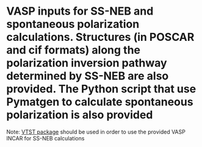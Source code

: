 # VASP inputs for SS-NEB and spontaneous polarization calculations. Structures (in POSCAR and cif formats) along the polarization inversion pathway determined by SS-NEB are also provided. The Python script that use Pymatgen to calculate spontaneous polarization is also provided

Note: [VTST package](https://theory.cm.utexas.edu/vtsttools/) should be used in order to use the provided VASP INCAR for SS-NEB calculations
